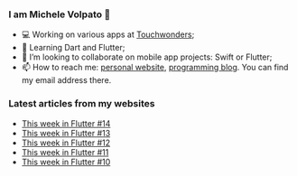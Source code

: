 ### I am Michele Volpato 👋

- 💻 Working on various apps at [Touchwonders](https://touchwonders.com);
- 🌱 Learning Dart and Flutter;
- 📱 I’m looking to collaborate on mobile app projects: Swift or Flutter;
- 📫 How to reach me: [personal website](https://volpato.nl), [programming blog](https://ishouldgotosleep.com). You can find my email address there.

### Latest articles from my websites

<!-- BLOG-POST-LIST:START -->
- [This week in Flutter #14](https://ishouldgotosleep.com/this-week-in-flutter-14/)
- [This week in Flutter #13](https://ishouldgotosleep.com/this-week-in-flutter-13/)
- [This week in Flutter #12](https://ishouldgotosleep.com/this-week-in-flutter-12/)
- [This week in Flutter #11](https://ishouldgotosleep.com/this-week-in-flutter-11/)
- [This week in Flutter #10](https://ishouldgotosleep.com/this-week-in-flutter-10/)
<!-- BLOG-POST-LIST:END -->
